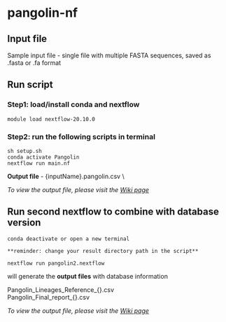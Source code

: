 # pangolin-nf

## Input file

Sample input file - single file with multiple FASTA sequences, saved as .fasta or .fa format

## Run script
### Step1: load/install conda and nextflow 
```
module load nextflow-20.10.0
```

### Step2: run the following scripts in terminal 
```
sh setup.sh
conda activate Pangolin
nextflow run main.nf
```

**Output file** - {inputName}.pangolin.csv \

*To view the output file, please visit the [Wiki page](https://github.com/Clinical-Genomics-Linkoping/pangolin-nf/wiki)*


## Run second nextflow to combine with database version
```
conda deactivate or open a new terminal

**reminder: change your result directory path in the script**

nextflow run pangolin2.nextflow
```  

will generate the **output files** with database information

Pangolin_Lineages_Reference_{}.csv \
Pangolin_Final_report_{}.csv

*To view the output file, please visit the [Wiki page](https://github.com/Clinical-Genomics-Linkoping/pangolin-nf/wiki)*

